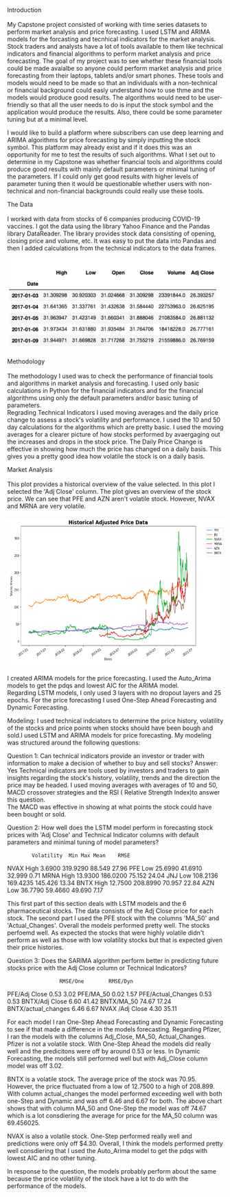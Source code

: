 Introduction<br>
<br>
My Capstone project consisted of working with time series datasets to perform market analysis and price forecasting.  I used LSTM and ARIMA models for the forcasting and tecnhical indicators for the market analysis.  Stock traders and analysts have a lot of tools available to them like technical indicators and financial algorithms to perform market analysis and price forecasting.  The goal of my project was to see whether these financial tools could be made avaialbe so anyone could perform market analysis and price forecasting from their laptops, tablets and/or smart phones.  These tools and models would need to be made so that an individuals with a non-technical or financial background could easly understand how to use thme and the models would produce good results.  The algorithms would need to be user-friendly so that all the user needs to do is input the stock symbol and the application would produce the results.  Also, there could be some parameter tuning but at a minimal level.

I would like to build a platform where subscribers can use deep learning and ARIMA algorithms for price forecasting by simply inputting the stock symbol.  This platform may already exist and if it does this was an opportunity for me to test the results of such algorithms.  What I set out to determine in my 
Capstone was whether financial tools and algorithms could produce good results with mainly default parameters or minimal tuning of the parameters.  If I could only get good results with higher levels of parameter tuning then it would be questionable whether users with non-technical and non-financial backgrounds could really use these tools.  

The Data<br>
<br>
I worked with data from stocks of 6 companies producing COVID-19 vaccines.  I got the data using the library Yahoo Finance and the Pandas library DataReader.  The library provides stock data consisting of opening, closing price and volume, etc.  It was easy to put the data into Pandas and then I added calculations from the technical indicators to the data frames. 

 ![This is test](/images/stock_data.png)


Methodology<br>
<br>
The methodology I used was to check the performance of financial tools and algorithms in market analysis and forecasting.  I used only basic 
calculations in Python for the financial indicators and for the financial algorithms using only the default parameters and/or basic tuning of parameters.  
Regrading Technical Indicators  I used moving averages and the daily price change to assess a stock's volatility and performance.  I used the 10 and 50 day calculations for the algorithms which are pretty basic.  I used the moving averages for a clearer picture of how stocks performed by avaergaging out the increases and drops in the stock price.  The Daily Price Change is effective in showing how much the price has changed on a daily basis.  This gives you a pretty good idea how volatile the stock is on a daily basis.

Market Analysis<br>
<br>
 This plot provides a historical overview of the value selected.  In this plot I selected the 'Adj Close' column.  The plot gives an overview of the stock price.  We can see that PFE and AZN aren't volatile stock.  However, NVAX and MRNA are very volatile.<BR>
<br> 
<img src="/images/stock_data_plot.png" width="550" height="350">
 

I created ARIMA models for the price forecasting.  I used the Auto_Arima models to get the pdqs and lowest AIC for the ARIMA model.  
Regarding LSTM models, I only used 3 layers with no dropout layers and 25 epochs.  For the price forecasting I used One-Step Ahead Forecasting and Dynamic 
Forecasting. 

Modeling:
I used technical indciators to determine the price history, volatility of the stocks and price points when stocks should have been bough and sold.I used 
LSTM and ARIMA models for price forecasting.  My modeling was structured around the following questions:

Question 1: Can technical indicators provide an investor or trader with information to make a decision of whether to buy and sell stocks?
Answer: Yes
Technical indicators are tools used by investors and traders to gain insights regarding the stock's history, volatility, trends and the direction the price 
may be headed. I used moving averages with averages of 10 and 50, MACD crossover strategies and the RSI ( Relative Strength Index)to answer this question.  
The MACD was effective in showing at what points the stock could have been bought or sold.   


Question 2: How well does the LSTM model perform in forecasting stock prices with 'Adj Close' and Technical Indicator columns with default parameters and 
minimal tuning of model parameters?


            Volatility	Min	Max	Mean	RMSE
NVAX	 High	3.6900	319.9290	88.549	27.96
PFE	 Low	25.6990	41.6910	32.999	0.71
MRNA	High	13.9300	186.0200	75.152	24.04
JNJ	Low	108.2136	169.4235	145.426	13.34
BNTX	High	12.7500	208.8990	70.957	22.84
AZN	Low	36.7790	59.4660	49.690	7.17

This first part of this section deals with LSTM models and the 6 pharmaceutical stocks. The data consists of the Adj Close price for each stock. The 
second part I used the PFE stock with the columns 'MA_50' and 'Actual_Changes'. Overall the models performed pretty well. The stocks perfoemd well. As 
expected the stocks that were highly volatile didn't perform as well as those with low volatility stocks but that is expected given their price histories.


Question 3:
Does the SARIMA algorithm perform better in predicting future stocks price with the Adj Close column or Technical Indicators?

                     RMSE/One	     RMSE/Dyn
PFE/Adj Close	       0.53	         3.02
PFE/MA_50	           0.02	         1.57
PFE/Actual_Changes	 0.53	         0.53
BNTX/Adj Close	     6.60	         41.42
BNTX/MA_50	         74.67	       17.24
BNTX/actual_changes	 6.46	         6.67
NVAX /Adj Close	     4.30	         35.11

For each model I ran One-Step Ahead Forecasting and Dynamic Forecasting to see if that made a difference in the models forecasting. Regarding Pfizer, I ran 
the models with the columns Adj_Close, MA_50, Actual_Changes. Pfizer is not a volatile stock. With One-Step Ahead the models did really well and the 
predicitons were off by around 0.53 or less. In Dynamic Forecasting, the models still performed well but with Adj_Close column model was off 3.02.

BNTX is a volatile stock. The average price of the stock was 70.95. However, the price fluctuated from a low of 12.7500 to a high of 208.899. With 
column actual_changes the model performed exceeding well with both one-Step and Dynamic and was off 6.46 and 6.67 for both. The above chart shows that 
with column MA_50 and One-Step the model was off 74.67 which is a lot consdiering the average for price for the MA_50 column was 69.456025.

NVAX is also a volatile stock. One-Step performed really well and predictions were only off $4.30. Overall, I think the models performed pretty well 
consdiering that I used the Auto_Arima model to get the pdqs with lowest AIC and no other tuning.

In response to the question, the models probably perform about the same because the price volatility of the stock have a lot to do with the performance of 
the models.


